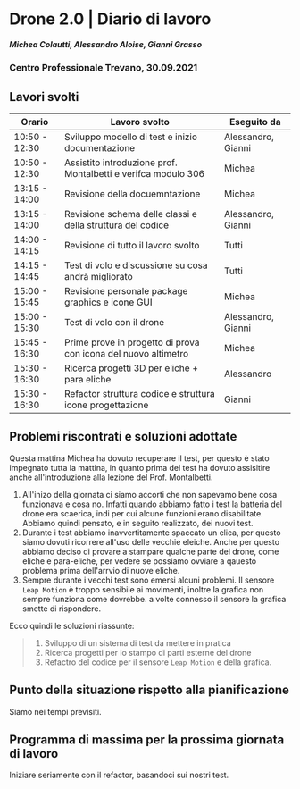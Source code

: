 # Drone 2.0 | Diario di lavoro
##### Michea Colautti, Alessandro Aloise, Gianni Grasso
### Centro Professionale Trevano, 30.09.2021

## Lavori svolti


|Orario        |Lavoro svolto                                                   |Eseguito da         |
|--------------|----------------------------------------------------------------|--------------------|
|10:50 - 12:30 | Sviluppo modello di test e inizio documentazione               | Alessandro, Gianni |
|10:50 - 12:30 | Assistito introduzione prof. Montalbetti e verifca modulo 306  | Michea             |
|13:15 - 14:00 | Revisione della docuemntazione                                 | Michea             |
|13:15 - 14:00 | Revisione schema delle classi e della struttura del codice     | Alessandro, Gianni |
|14:00 - 14:15 | Revisione di tutto il lavoro svolto                            | Tutti              |
|14:15 - 14:45 | Test di volo e discussione su cosa andrà migliorato            | Tutti              |
|15:00 - 15:45 | Revisione personale package graphics e icone GUI               | Michea             |
|15:00 - 15:30 | Test di volo con il drone                                      | Alessandro, Gianni |
|15:45 - 16:30 | Prime prove in progetto di prova con icona del nuovo altimetro | Michea             |
|15:30 - 16:30 | Ricerca progetti 3D per eliche + para eliche                   | Alessandro         |
|15:30 - 16:30 | Refactor struttura codice e struttura icone progettazione      | Gianni             |





##  Problemi riscontrati e soluzioni adottate

Questa mattina Michea ha dovuto recuperare il test, per questo è stato impegnato tutta la mattina, in quanto prima del test ha dovuto assisitire anche all'introduzione alla lezione del Prof. Montalbetti.

1. All'inizo della giornata ci siamo accorti che non sapevamo bene cosa funzionava e cosa no. Infatti quando abbiamo fatto i test la batteria del drone era scaerica, indi per cui alcune funzioni erano disabilitate. Abbiamo quindi pensato, e in seguito realizzato, dei nuovi test.
2. Durante i test abbiamo inavvertitamente spaccato un elica, per questo siamo dovuti ricorrere all'uso delle vecchie eleiche. Anche per questo abbiamo deciso di provare a stampare qualche parte del drone, come eliche e para-eliche, per vedere se possiamo ovviare a qauesto problema prima dell'arrvio di nuove eliche.
3. Sempre durante i vecchi test sono emersi alcuni problemi. Il sensore `Leap Motion` è troppo sensibile ai movimenti, inoltre la grafica non sempre funziona come dovrebbe. a volte connesso il sensore la grafica smette di rispondere.

Ecco quindi le soluzioni riassunte:
> 1. Sviluppo di un sistema di test da mettere in pratica
> 2. Ricerca progetti per lo stampo di parti esterne del drone
> 3. Refactro del codice per il sensore `Leap Motion` e della grafica.



##  Punto della situazione rispetto alla pianificazione

Siamo nei tempi previsiti.

## Programma di massima per la prossima giornata di lavoro

Iniziare seriamente con il refactor, basandoci sui nostri test.
